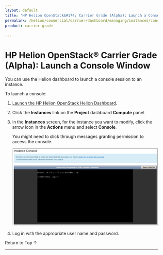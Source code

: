 ```yaml
---
layout: default
title: "HP Helion OpenStack&#174; Carrier Grade (Alpha): Launch a Console Window"
permalink: /helion/commercial/carrier/dashboard/managing/instances/console/
product: carrier-grade

---
```

<!--UNDER REVISION-->

<script>

function PageRefresh {
onLoad="window.refresh"
}

PageRefresh();

</script>

<!--
<p style="font-size: small;"> <a href="/helion/commercial/carrier/ga1/install/">&#9664; PREV</a> | <a href="/helion/commercial/carrier/ga1/install-overview/">&#9650; UP</a> | <a href="/helion/commercial/carrier/ga1/">NEXT &#9654;</a></p> 
-->

# HP Helion OpenStack&#174; Carrier Grade (Alpha): Launch a Console Window

You can use the Helion dashboard to launch a console session to an instance.

To launch a console:

1. [Launch the HP Helion OpenStack Helion Dashboard](/helion/openstack/carrier/dashboard/login/).

2. Click the **Instances** link on the **Project** dashboard **Compute** panel.

3. In the **Instances** screen, for the instance you want to modify, click the arrow icon in the **Actions** menu and select **Console**.

	You might need to click through messages granting permission to access the console. 

	<img src="media/CGH-Helion-Instance-Launch-Console.png" width="500">

4. Log in with the appropriate user name and password.

<a href="#top" style="padding:14px 0px 14px 0px; text-decoration: none;"> Return to Top &#8593; </a>


----
